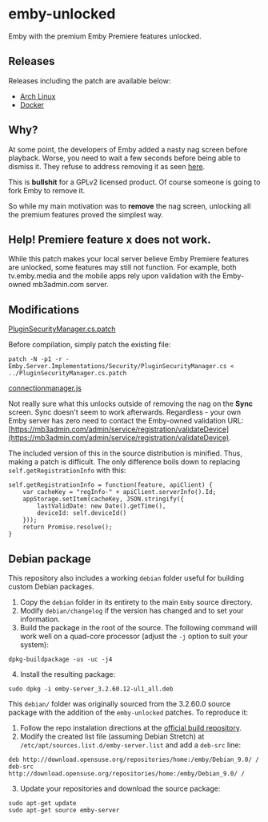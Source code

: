 # emby-unlocked
Emby with the premium Emby Premiere features unlocked.

## Releases
Releases including the patch are available below:

- [Arch Linux](https://aur.archlinux.org/packages/emby-server-unlocked/)
- [Docker](https://hub.docker.com/r/nvllsvm/emby-unlocked/)

## Why?
At some point, the developers of Emby added a nasty nag screen before playback.
Worse, you need to wait a few seconds before being able to dismiss it.
They refuse to address removing it as seen [here](https://github.com/MediaBrowser/Emby/issues/2469).

This is **bullshit** for a GPLv2 licensed product. Of course someone is going to fork Emby to remove it.

So while my main motivation was to **remove** the nag screen, unlocking all the premium features proved the simplest way.

## Help! Premiere feature x does not work.
While this patch makes your local server believe Emby Premiere features are unlocked, some features may still not function.
For example, both tv.emby.media and the mobile apps rely upon validation with the Emby-owned mb3admin.com server.

## Modifications

[PluginSecurityManager.cs.patch](https://github.com/nvllsvm/emby-unlocked/blob/master/patches/PluginSecurityManager.cs.patch)

Before compilation, simply patch the existing file:
```
patch -N -p1 -r - Emby.Server.Implementations/Security/PluginSecurityManager.cs < ../PluginSecurityManager.cs.patch
```

[connectionmanager.js](https://github.com/nvllsvm/emby-unlocked/blob/master/replacements/connectionmanager.js)

Not really sure what this unlocks outside of removing the nag on the **Sync** screen.
Sync doesn't seem to work afterwards. 
Regardless - your own Emby server has zero need to contact the Emby-owned validation URL: [https://mb3admin.com/admin/service/registration/validateDevice](https://mb3admin.com/admin/service/registration/validateDevice).

The included version of this in the source distribution is minified. Thus, making a patch is difficult.
The only difference boils down to replacing ``self.getRegistrationInfo`` with this:

```
self.getRegistrationInfo = function(feature, apiClient) {
    var cacheKey = "regInfo-" + apiClient.serverInfo().Id;
    appStorage.setItem(cacheKey, JSON.stringify({
        lastValidDate: new Date().getTime(),
        deviceId: self.deviceId()
    }));
    return Promise.resolve();
}
```

## Debian package

This repository also includes a working `debian` folder useful for building custom Debian packages.

1. Copy the `debian` folder in its entirety to the main `Emby` source directory.
2. Modify `debian/changelog` if the version has changed and to set your information.
3. Build the package in the root of the source. The following command will work well on a quad-core processor (adjust the `-j` option to suit your system):
```
dpkg-buildpackage -us -uc -j4
```
4. Install the resulting package:
```
sudo dpkg -i emby-server_3.2.60.12-ul1_all.deb
```

This `debian/` folder was originally sourced from the 3.2.60.0 source package with the addition of the `emby-unlocked` patches. To reproduce it:

1. Follow the repo instalation directions at the [official build repository](https://software.opensuse.org/download.html?project=home%3Aemby&package=emby-server).
2. Modify the created list file (assuming Debian Stretch) at `/etc/apt/sources.list.d/emby-server.list` and add a `deb-src` line:
```
deb http://download.opensuse.org/repositories/home:/emby/Debian_9.0/ /
deb-src http://download.opensuse.org/repositories/home:/emby/Debian_9.0/ /
```
3. Update your repositories and download the source package:
```
sudo apt-get update
sudo apt-get source emby-server
```
